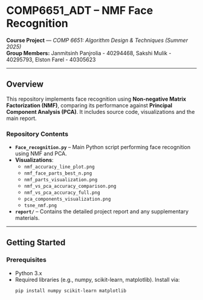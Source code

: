 # COMP6651_ADT – NMF Face Recognition

**Course Project** — *COMP 6651: Algorithm Design & Techniques (Summer 2025)*  
**Group Members:** 
Janmitsinh Panjrolia - 40294468, 
Sakshi Mulik - 40295793, 
Elston Farel - 40305623

---

##  Overview

This repository implements face recognition using **Non-negative Matrix Factorization (NMF)**, comparing its performance against **Principal Component Analysis (PCA)**. It includes source code, visualizations and the main report.

### Repository Contents

- **`Face_recognition.py`** – Main Python script performing face recognition using NMF and PCA.
- **Visualizations**:
  - `nmf_accuracy_line_plot.png`
  - `nmf_face_parts_best_n.png`
  - `nmf_parts_visualization.png`
  - `nmf_vs_pca_accuracy_comparison.png`
  - `nmf_vs_pca_accuracy_full.png`
  - `pca_components_visualization.png`
  - `tsne_nmf.png`
- **`report/`** – Contains the detailed project report and any supplementary materials.

---

##  Getting Started

### Prerequisites

- Python 3.x  
- Required libraries (e.g., numpy, scikit-learn, matplotlib). Install via:
  ```bash
  pip install numpy scikit-learn matplotlib
